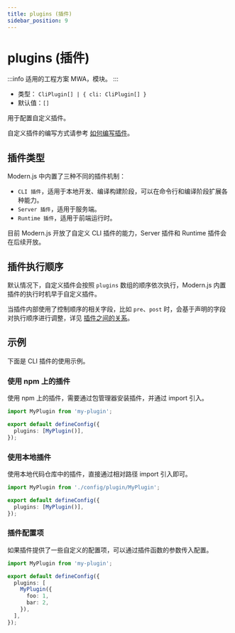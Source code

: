 ```yaml
---
title: plugins (插件)
sidebar_position: 9
---
```


# plugins (插件)

:::info 适用的工程方案
MWA，模块。
:::

- 类型： `CliPlugin[] | { cli: CliPlugin[] }`
- 默认值：`[]`

用于配置自定义插件。

自定义插件的编写方式请参考 [如何编写插件](/docs/guides/features/framework-plugin/implement)。

## 插件类型

Modern.js 中内置了三种不同的插件机制：

- `CLI 插件`，适用于本地开发、编译构建阶段，可以在命令行和编译阶段扩展各种能力。
- `Server 插件`，适用于服务端。
- `Runtime 插件`，适用于前端运行时。

目前 Modern.js 开放了自定义 CLI 插件的能力，Server 插件和 Runtime 插件会在后续开放。

## 插件执行顺序

默认情况下，自定义插件会按照 `plugins` 数组的顺序依次执行，Modern.js 内置插件的执行时机早于自定义插件。

当插件内部使用了控制顺序的相关字段，比如 `pre`、`post` 时，会基于声明的字段对执行顺序进行调整，详见 [插件之间的关系](/docs/guides/features/framework-plugin/relationship)。

## 示例

下面是 CLI 插件的使用示例。

### 使用 npm 上的插件

使用 npm 上的插件，需要通过包管理器安装插件，并通过 import 引入。

```ts title="modern.config.ts"
import MyPlugin from 'my-plugin';

export default defineConfig({
  plugins: [MyPlugin()],
});
```

### 使用本地插件

使用本地代码仓库中的插件，直接通过相对路径 import 引入即可。

```ts title="modern.config.ts"
import MyPlugin from './config/plugin/MyPlugin';

export default defineConfig({
  plugins: [MyPlugin()],
});
```

### 插件配置项

如果插件提供了一些自定义的配置项，可以通过插件函数的参数传入配置。

```ts title="modern.config.ts"
import MyPlugin from 'my-plugin';

export default defineConfig({
  plugins: [
    MyPlugin({
      foo: 1,
      bar: 2,
    }),
  ],
});
```
